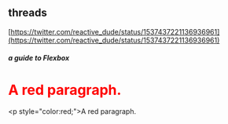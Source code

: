 ## threads

[https://twitter.com/reactive_dude/status/1537437221136936961](https://twitter.com/reactive_dude/status/1537437221136936961)
##### a guide to Flexbox


<h1 style="color:red;">A red paragraph.</h1>


<p style="color:red;">A red paragraph.</p>